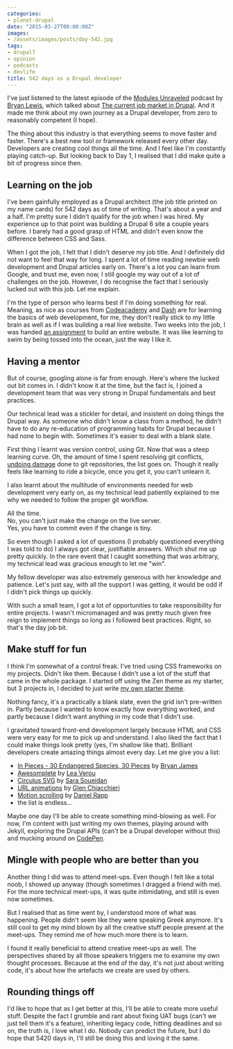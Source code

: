 ```yaml
---
categories:
- planet-drupal
date: "2015-03-27T00:00:00Z"
images: 
- /assets/images/posts/day-542.jpg
tags:
- drupal7
- opinion
- podcasts
- devlife
title: 542 days as a Drupal developer
---
```

I've just listened to the latest episode of the [Modules Unraveled](https://modulesunraveled.com/) podcast by [Bryan Lewis](https://twitter.com/ModsUnraveled), which talked about [The current job market in Drupal](https://modulesunraveled.com/podcast/131-job-market-drupal-mike-anello-modules-unraveled-podcast). And it made me think about my own journey as a Drupal developer, from zero to reasonably competent (I hope).

The thing about this industry is that everything seems to move faster and faster. There's a best new tool or framework released every other day. Developers are creating cool things all the time. And I feel like I'm constantly playing catch-up. But looking back to Day 1, I realised that I did make quite a bit of progress since then.

## Learning on the job

I've been gainfully employed as a Drupal architect (the job title printed on my name cards) for 542 days as of time of writing. That's about a year and a half. I'm pretty sure I didn't qualify for the job when I was hired. My experience up to that point was building a Drupal 6 site a couple years before. I barely had a good grasp of HTML and didn't even know the difference between CSS and Sass.

When I got the job, I felt that I didn't deserve my job title. And I definitely did not want to feel that way for long. I spent a lot of time reading newbie web development and Drupal articles early on. There's a lot you can learn from Google, and trust me, even now, I still google my way out of a lot of challenges on the job. However, I do recognise the fact that I seriously lucked out with this job. Let me explain.

I'm the type of person who learns best if I'm doing something for real. Meaning, as nice as courses from [Codeacademy](http://www.codecademy.com/learn) and [Dash](https://dash.generalassemb.ly/) are for learning the basics of web development, for me, they don't really stick to my little brain as well as if I was building a real live website. Two weeks into the job, I was handed [an assignment](/blog/the-one-i-cut-my-teeth-on/) to build an entire website. It was like learning to swim by being tossed into the ocean, just the way I like it.

## Having a mentor

But of course, googling alone is far from enough. Here's where the lucked out bit comes in. I didn't know it at the time, but the fact is, I joined a development team that was very strong in Drupal fundamentals and best practices.

Our technical lead was a stickler for detail, and insistent on doing things the Drupal way. As someone who didn't know a class from a method, he didn't have to do any re-education of programming habits for Drupal because I had none to begin with. Sometimes it's easier to deal with a blank slate.

First thing I learnt was version control, using Git. Now that was a steep learning curve. Oh, the amount of time I spent resolving git conflicts, [undoing damage](/blog/the-epic-git-bomb/) done to git repositories, the list goes on. Though it really feels like learning to ride a bicycle, once you get it, you can't unlearn it.

I also learnt about the multitude of environments needed for web development very early on, as my technical lead patiently explained to me why we needed to follow the proper git workflow. 

All the time.  
No, you can't just make the change on the live server.  
Yes, you have to commit even if the change is tiny.

So even though I asked a lot of questions (I probably questioned everything I was told to do) I always got clear, justifiable answers. Which shut me up pretty quickly. In the rare event that I caught something that was arbitrary, my technical lead was gracious enough to let me "win".

My fellow developer was also extremely generous with her knowledge and patience. Let's just say, with all the support I was getting, it would be odd if I didn't pick things up quickly.

With such a small team, I got a lot of opportunities to take responsibility for entire projects. I wasn't micromanaged and was pretty much given free reign to implement things so long as I followed best practices. Right, so that's the day job bit.

## Make stuff for fun

I think I'm somewhat of a control freak. I've tried using CSS frameworks on my projects. Didn't like them. Because I didn't use a lot of the stuff that came in the whole package. I started off using the Zen theme as my starter, but 3 projects in, I decided to just write [my own starter theme](https://www.drupal.org/sandbox/hj_chen/2345293).

Nothing fancy, it's a practically a blank slate, even the grid isn't pre-written in. Partly because I wanted to know exactly how everything worked, and partly because I didn't want anything in my code that I didn't use.

<p class="no-margin">I gravitated toward front-end development largely because HTML and CSS were very easy for me to pick up and understand. I also liked the fact that I could make things look pretty (yes, I'm shallow like that). Brilliant developers create amazing things almost every day. Let me give you a list:</p>
<ul>
  <li class="no-margin"><a href="http://www.species-in-pieces.com/">In Pieces - 30 Endangered Species, 30 Pieces</a> by <a href="https://brybry.co">Bryan James</a></li>
  <li class="no-margin"><a href="http://leaverou.github.io/awesomplete/">Awesomplete</a> by <a href="http://lea.verou.me/">Lea Verou</a></li>
  <li class="no-margin"><a href="http://sarasoueidan.com/tools/circulus/">Circulus SVG</a> by <a href="http://sarasoueidan.com/">Sara Soueidan</a></li>
  <li class="no-margin"><a href="http://glench.com/hash/">URL animations</a> by <a href="http://glench.com/">Glen Chiacchieri</a></li>
  <li class="no-margin"><a href="http://danielrapp.github.io/doppler/">Motion scrolling</a> by <a href="http://rappdaniel.com/">Daniel Rapp</a></li>
  <li>the list is endless...</li>
</ul>

Maybe one day I'll be able to create something mind-blowing as well. For now, I'm content with just writing my own themes, playing around with Jekyll, exploring the Drupal APIs (can't be a Drupal developer without this) and mucking around on [CodePen](http://codepen.io/huijing/).

## Mingle with people who are better than you

Another thing I did was to attend meet-ups. Even though I felt like a total noob, I showed up anyway (though sometimes I dragged a friend with me). For the more technical meet-ups, it was quite intimidating, and still is even now sometimes.

But I realised that as time went by, I understood more of what was happening. People didn't seem like they were speaking Greek anymore. It's still cool to get my mind blown by all the creative stuff people present at the meet-ups. They remind me of how much more there is to learn.

I found it really beneficial to attend creative meet-ups as well. The perspectives shared by all those speakers triggers me to examine my own thought processes. Because at the end of the day, it's not just about writing code, it's about how the artefacts we create are used by others. 

## Rounding things off

I'd like to hope that as I get better at this, I'll be able to create more useful stuff. Despite the fact I grumble and rant about fixing UAT bugs (can't we just tell them it's a feature), inheriting legacy code, hitting deadlines and so on, the truth is, I love what I do. Nobody can predict the future, but I do hope that 5420 days in, I'll still be doing this and loving it the same.


